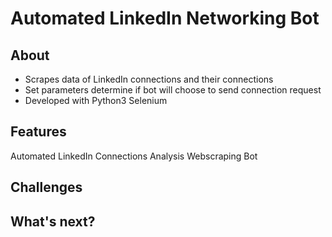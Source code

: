 # Automated LinkedIn Networking Bot

## About
  * Scrapes data of LinkedIn connections and their connections
  * Set parameters determine if bot will choose to send connection request
  * Developed with Python3 Selenium 

## Features

Automated LinkedIn Connections Analysis Webscraping Bot

## Challenges


## What's next?
